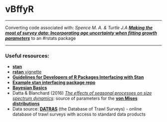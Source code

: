 # vBffyR

***

Converting code associated with: *Spence M. A. & Turtle J.A* [***Making the most of survey data: Incorporating age uncertainty when fitting growth parameters***](http://onlinelibrary.wiley.com/doi/10.1002/ece3.3280/full) to an #rstats package


*** 

### Useful resources:

- [**stan**](http://mc-stan.org/)
- [**rstan** vignette](https://cran.r-project.org/web/packages/rstan/vignettes/rstan.html)
- [**Guidelines for Developers of R Packages Interfacing with Stan**](https://cran.r-project.org/web/packages/rstantools/vignettes/developer-guidelines.html)
- [**Example stan interfacing package repo**](https://github.com/stan-dev/rstanarm)
- [**Bayesian Basics**](https://m-clark.github.io/docs/IntroBayes.html)
- Datta & Blanchard (2016) [*The effects of seasonal processes on size spectrum dynamics*](http://www.nrcresearchpress.com/doi/full/10.1139/cjfas-2015-0468#.Wa2DUHd97UI): source of parameters for the [**von Mises distributions**](https://en.wikipedia.org/wiki/Von_Mises_distribution)
- Data source: [**DATRAS**](http://www.ices.dk/marine-data/data-portals/Pages/DATRAS.aspx) (the Database of Trawl Surveys) - online database of trawl surveys with access to standard data products 
